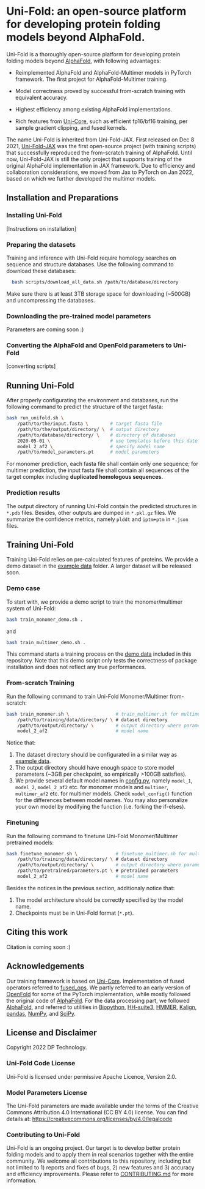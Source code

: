 # Uni-Fold: an open-source platform for developing protein folding models beyond AlphaFold.

Uni-Fold is a thoroughly open-source platform for developing protein folding models beyond [AlphaFold](https://github.com/deepmind/alphafold/), with following advantages:

- Reimplemented AlphaFold and AlphaFold-Multimer models in PyTorch framework. The first project for AlphaFold-Multimer training.

- Model correctness proved by successful from-scratch training with equivalent accuracy.

- Highest efficiency among existing AlphaFold implementations.

- Rich features from [Uni-Core](https://github.com/dptech-corp/Uni-Core/), such as efficient fp16/bf16 training, per sample gradient clipping, and fused kernels. 

The name Uni-Fold is inherited from Uni-Fold-JAX. First released on Dec 8 2021, [Uni-Fold-JAX](https://github.com/dptech-corp/Uni-Fold-jax) was the first open-source project (with training scripts) that successfully reproduced the from-scratch training of AlphaFold. Until now, Uni-Fold-JAX is still the only project that supports training of the original AlphaFold implementation in JAX framework. Due to efficiency and collaboration considerations, we moved from Jax to PyTorch on Jan 2022, based on which we further developed the multimer models.


## Installation and Preparations

### Installing Uni-Fold

[Instructions on installation]

### Preparing the datasets

Training and inference with Uni-Fold require homology searches on sequence and structure databases. Use the following command to download these databases:

```bash
  bash scripts/download_all_data.sh /path/to/database/directory
```

Make sure there is at least 3TB storage space for downloading (~500GB) and uncompressing the databases.


### Downloading the pre-trained model parameters

Parameters are coming soon :)

<!-- Inferenece and finetuning with Uni-Fold requires pretrained model parameters. Use the following command to download the parameters: -->

### Converting the AlphaFold and OpenFold parameters to Uni-Fold

[converting scripts]

## Running Uni-Fold

After properly configurating the environment and databases, run the following command to predict the structure of the target fasta:

```bash
bash run_unifold.sh \
    /path/to/the/input.fasta \        # target fasta file
    /path/to/the/output/directory/ \  # output directory
    /path/to/database/directory/ \    # directory of databases
    2020-05-01 \                      # use templates before this date
    model_2_af2 \                     # specify model name
    /path/to/model_parameters.pt      # model parameters
```

For monomer prediction, each fasta file shall contain only one sequence; for multimer prediction, the input fasta file shall contain all sequences of the target complex including **duplicated homologous sequences**.

### Prediction results

The output directory of running Uni-Fold contain the predicted structures in `*.pdb` files. Besides, other outputs are dumped in `*.pkl.gz` files. We summarize the confidence metrics, namely `plddt` and `iptm+ptm` in `*.json` files.

## Training Uni-Fold

Training Uni-Fold relies on pre-calculated features of proteins. We provide a demo dataset in the [example data](example_data) folder. A larger dataset will be released soon.

### Demo case

To start with, we provide a demo script to train the monomer/multimer system of Uni-Fold:

```bash
bash train_monomer_demo.sh .
```

and

```bash
bash train_multimer_demo.sh .
```

This command starts a training process on the [demo data](example_data) included in this repository. Note that this demo script only tests the correctness of package installation and does not reflect any true performances. 


### From-scratch Training

Run the following command to train Uni-Fold Monomer/Multimer from-scratch:

```bash
bash train_monomer.sh \                 # train_multimer.sh for multimer
    /path/to/training/data/directory/ \ # dataset directory
    /path/to/output/directory/ \        # output directory where parameters are stored
    model_2_af2                         # model name
```

Notice that: 

1. The dataset directory should be configurated in a similar way as [example data](example_data).
2. The output directory should have enough space to store model parameters (~3GB per checkpoint, so empirically >100GB satisfies).
3. We provide several default model names in [config.py](unifold/config.py), namely `model_1`, `model_2`, `model_2_af2` etc. for monomer models and `multimer`, `multimer_af2` etc. for multimer models. Check `model_config()` function for the differences between model names. You may also personalize your own model by modifying the function (i.e. forking the if-elses).


### Finetuning

Run the following command to finetune Uni-Fold Monomer/Multimer pretrained models:

```bash
bash finetune_monomer.sh \              # finetune_multimer.sh for multimer
    /path/to/training/data/directory/ \ # dataset directory
    /path/to/output/directory/ \        # output directory where parameters are stored
    /path/to/pretrained/parameters.pt \ # pretrained parameters
    model_2_af2                         # model name
```

Besides the notices in the previous section, additionaly notice that: 

1. The model architecture should be correctly specified by the model name.
2. Checkpoints must be in Uni-Fold format (`*.pt`).


## Citing this work

Citation is coming soon :)

<!-- If you use the code or data in this package, please cite:

```bibtex

``` -->

## Acknowledgements

Our training framework is based on [Uni-Core](https://github.com/dptech-corp/Uni-Core/). Implementation of fused operators referred to  [fused_ops](https://github.com/guolinke/fused_ops/). We partly referred to an early version of [OpenFold](https://github.com/aqlaboratory/openfold) for some of the PyTorch implementation, while mostly followed the original code of [AlphaFold](https://github.com/deepmind/alphafold/). For the data processing part, we followed [AlphaFold](https://github.com/deepmind/alphafold/), and referred to utilities in [Biopython](https://biopython.org/), [HH-suite3](https://github.com/soedinglab/hh-suite/), [HMMER](http://eddylab.org/software/hmmer/), [Kalign](https://msa.sbc.su.se/cgi-bin/msa.cgi), [pandas](https://pandas.pydata.org/), [NumPy](https://numpy.org/), and [SciPy](https://scipy.org/).

## License and Disclaimer

Copyright 2022 DP Technology.

### Uni-Fold Code License

Uni-Fold is licensed under permissive Apache Licence, Version 2.0.

### Model Parameters License

The Uni-Fold parameters are made available under the terms of the Creative Commons Attribution 4.0 International (CC BY 4.0) license. You can find details at: https://creativecommons.org/licenses/by/4.0/legalcode

### Contributing to Uni-Fold

Uni-Fold is an ongoing project. Our target is to develop better protein folding models and to apply them in real scenarios together with the entire community. We welcome all contributions to this repository, including but not limited to 1) reports and fixes of bugs, 2) new features and 3) accuracy and efficiency improvements. Please refer to [CONTRIBUTING.md](CONTRIBUTING.md) for more information.
